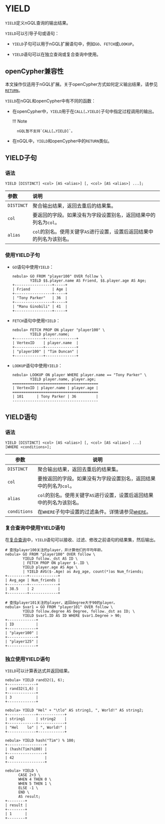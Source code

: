 # YIELD

`YIELD`定义nGQL查询的输出结果。

`YIELD`可以引导子句或语句：

- `YIELD`子句可以用于nGQL扩展语句中，例如`GO`、`FETCH`或`LOOKUP`。

- `YIELD`语句可以在独立查询或复合查询中使用。

## openCypher兼容性

本文操作仅适用于nGQL扩展。关于openCypher方式如何定义输出结果，请参见[`RETURN`](return.md)。

`YIELD`在nGQL和openCypher中有不同的函数：

- 在openCypher中，`YIELD`用于在`CALL[…YIELD]`子句中指定过程调用的输出。

  !!! Note

        nGQL暂不支持`CALL[…YIELD]`。

- 在nGQL中，`YIELD`和openCypher中的`RETURN`类似。

## YIELD子句

### 语法

```ngql
YIELD [DISTINCT] <col> [AS <alias>] [, <col> [AS <alias>] ...];
```

|参数|说明|
|:---|:---|
|`DISTINCT`|聚合输出结果，返回去重后的结果集。|
|`col`|要返回的字段。如果没有为字段设置别名，返回结果中的列名为`col`。|
|`alias`|`col`的别名。使用关键字`AS`进行设置，设置后返回结果中的列名为该别名。|

### 使用YIELD子句

- `GO`语句中使用`YIELD`：

    ```ngql
    nebula> GO FROM "player100" OVER follow \
            YIELD $$.player.name AS Friend, $$.player.age AS Age;
    +-----------------+-----+
    | Friend          | Age |
    +-----------------+-----+
    | "Tony Parker"   | 36  |
    +-----------------+-----+
    | "Manu Ginobili" | 41  |
    +-----------------+-----+
    ```

- `FETCH`语句中使用`YIELD`：

    ```ngql
    nebula> FETCH PROP ON player "player100" \
            YIELD player.name;
    +-------------+--------------+
    | VertexID    | player.name  |
    +-------------+--------------+
    | "player100" | "Tim Duncan" |
    +-------------+--------------+
    ```

- `LOOKUP`语句中使用`YIELD`：

    ```ngql
    nebula> LOOKUP ON player WHERE player.name == "Tony Parker" \
            YIELD player.name, player.age;
    =======================================
    | VertexID | player.name | player.age |
    =======================================
    | 101      | Tony Parker | 36         |
    ---------------------------------------
    ```

## YIELD语句

### 语法

```ngql
YIELD [DISTINCT] <col> [AS <alias>] [, <col> [AS <alias>] ...]
[WHERE <conditions>];
```

|参数|说明|
|-|-|
|`DISTINCT`|聚合输出结果，返回去重后的结果集。|
|`col`|要按返回的字段。如果没有为字段设置别名，返回结果中的列名为`col`。|
|`alias`|`col`的别名。使用关键字`AS`进行设置，设置后返回结果中的列名为该别名。|
|`conditions`|在`WHERE`子句中设置的过滤条件。详情请参见[`WHERE`](where.md)。|

### 复合查询中使用YIELD语句

在[复合查询](../4.variable-and-composite-queries/1.composite-queries.md)中，`YIELD`语句可以接收、过滤、修改之前语句的结果集，然后输出。

```ngql
# 查找player100关注的player，并计算他们的平均年龄。
nebula> GO FROM "player100" OVER follow \
        YIELD follow._dst AS ID \
        | FETCH PROP ON player $-.ID \
        YIELD player.age AS Age \
        | YIELD AVG($-.Age) as Avg_age, count(*)as Num_friends;
+---------+-------------+
| Avg_age | Num_friends |
+---------+-------------+
| 38.5    | 2           |
+---------+-------------+
```

```ngql
# 查找player101关注的player，返回degree大于90的player。
nebula> $var1 = GO FROM "player101" OVER follow \
        YIELD follow.degree AS Degree, follow._dst as ID; \
        YIELD $var1.ID AS ID WHERE $var1.Degree > 90;
+-------------+
| ID          |
+-------------+
| "player100" |
+-------------+
| "player125" |
+-------------+
```

### 独立使用YIELD语句

`YIELD`可以计算表达式并返回结果。

```ngql
nebula> YIELD rand32(1, 6);
+-------------+
| rand32(1,6) |
+-------------+
| 3           |
+-------------+

nebula> YIELD "Hel" + "\tlo" AS string1, ", World!" AS string2;
+-------------+------------+
| string1     | string2    |
+-------------+------------+
| "Hel    lo" | ", World!" |
+-------------+------------+

nebula> YIELD hash("Tim") % 100;
+-----------------+
| (hash(Tim)%100) |
+-----------------+
| 42              |
+-----------------+

nebula> YIELD \
      CASE 2+3 \
      WHEN 4 THEN 0 \
      WHEN 5 THEN 1 \
      ELSE -1 \
      END \
      AS result;
+--------+
| result |
+--------+
| 1      |
+--------+
```